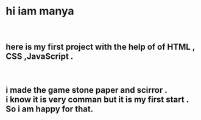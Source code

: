 <h1>hi iam manya </h1>
 <br>
 <h2> here is my first project with the help of of HTML , CSS ,JavaScript .</h2>
 <br>
 <h2>i made the game stone paper and scirror .<br>i know it is very comman but it is my first start . <br>So i am happy for that.</h2>
